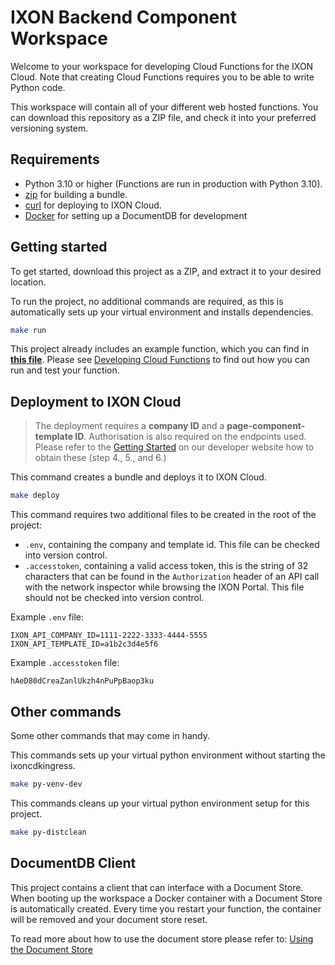 # IXON Backend Component Workspace

Welcome to your workspace for developing Cloud Functions for the IXON Cloud. Note that creating Cloud Functions requires you to be able to write Python code.

This workspace will contain all of your different web hosted functions. You can download this repository as a ZIP file, and check it into your preferred versioning system.

## Requirements

- Python 3.10 or higher (Functions are run in production with Python 3.10).
- [zip](https://infozip.sourceforge.net/Zip.html) for building a bundle.
- [curl](https://curl.se/) for deploying to IXON Cloud.
- [Docker](https://www.docker.com/) for setting up a DocumentDB for development

## Getting started

To get started, download this project as a ZIP, and extract it to your desired location.

To run the project, no additional commands are required, as this is automatically sets up your virtual environment and installs dependencies.

```sh
make run
```

This project already includes an example function, which you can find in **[this file](./functions/example.py)**. Please see [Developing Cloud Functions](https://developer.ixon.cloud/docs/tutorial-developing-a-cloud-function) to find out how you can run and test your function.



## Deployment to IXON Cloud

> The deployment requires a **company ID** and a **page-component-template ID**. Authorisation is also required on the endpoints used. Please refer to the [Getting Started](https://developer.ixon.cloud/docs/getting-started-2) on our developer website how to obtain these (step 4., 5., and 6.)

This command creates a bundle and deploys it to IXON Cloud.

```sh
make deploy
```

This command requires two additional files to be created in the root of the project:

- `.env`, containing the company and template id. This file can be checked into version control.
- `.accesstoken`, containing a valid access token, this is the string of 32 characters that can be found in the `Authorization` header of an API call with the network inspector while browsing the IXON Portal. This file should not be checked into version control.

Example `.env` file:
```make
IXON_API_COMPANY_ID=1111-2222-3333-4444-5555
IXON_API_TEMPLATE_ID=a1b2c3d4e5f6
```

Example `.accesstoken` file:
```
hAeD80dCreaZanlUkzh4nPuPpBaop3ku
```

## Other commands

Some other commands that may come in handy.

This commands sets up your virtual python environment without starting the ixoncdkingress.

```sh
make py-venv-dev
```

This commands cleans up your virtual python environment setup for this project.

```sh
make py-distclean
```

## DocumentDB Client

This project contains a client that can interface with a Document Store. When booting up the workspace
a Docker container with a Document Store is automatically created. Every time you restart your function, the
container will be removed and your document store reset.

To read more about how to use the document store please refer to: [Using the Document Store](https://developer.ixon.cloud/docs/document-store)
